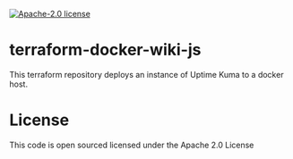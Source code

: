[![Apache-2.0 license](http://img.shields.io/badge/license-Apache-brightgreen.svg)](http://www.apache.org/licenses/LICENSE-2.0.html)

terraform-docker-wiki-js
==================

This terraform repository deploys an instance of Uptime Kuma to a docker host. 

<!-- BEGINNING OF PRE-COMMIT-TERRAFORM DOCS HOOK -->

<!-- END OF PRE-COMMIT-TERRAFORM DOCS HOOK -->

License
=======
This code is open sourced licensed under the Apache 2.0 License
